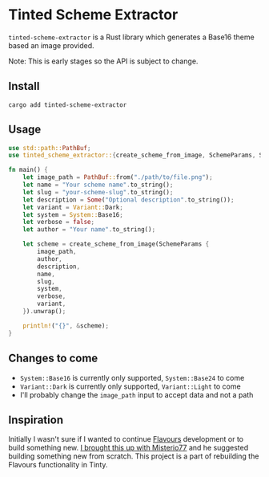 # Tinted Scheme Extractor

`tinted-scheme-extractor` is a Rust library which generates a Base16
theme based an image provided.

Note: This is early stages so the API is subject to change.

## Install

`cargo add tinted-scheme-extractor`

## Usage

```rust
use std::path::PathBuf;
use tinted_scheme_extractor::{create_scheme_from_image, SchemeParams, System, Variant};

fn main() {
    let image_path = PathBuf::from("./path/to/file.png");
    let name = "Your scheme name".to_string();
    let slug = "your-scheme-slug".to_string();
    let description = Some("Optional description".to_string());
    let variant = Variant::Dark;
    let system = System::Base16;
    let verbose = false;
    let author = "Your name".to_string();

    let scheme = create_scheme_from_image(SchemeParams {
        image_path,
        author,
        description,
        name,
        slug,
        system,
        verbose,
        variant,
    }).unwrap();

    println!("{}", &scheme);
}
```

## Changes to come

- `System::Base16` is currently only supported, `System::Base24` to come
- `Variant::Dark` is currently only supported, `Variant::Light` to come
- I'll probably change the `image_path` input to accept data and not a
  path

## Inspiration

Initially I wasn't sure if I wanted to continue [Flavours] development
or to build something new. [I brought this up with Misterio77] and he
suggested building something new from scratch. This project is a part of
rebuilding the Flavours functionality in Tinty.


[Flavours]: https://github.com/Misterio77/flavours
[I brought this up with Misterio77]: https://github.com/Misterio77/flavours/issues/85
